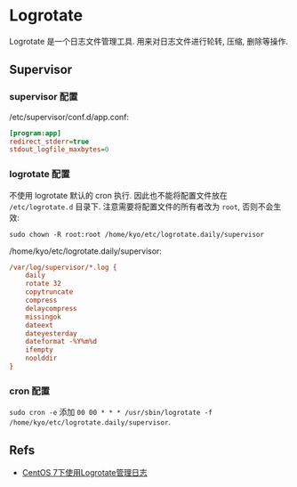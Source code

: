 # Logrotate
Logrotate 是一个日志文件管理工具. 用来对日志文件进行轮转, 压缩, 删除等操作.


## Supervisor
### supervisor 配置
/etc/supervisor/conf.d/app.conf:

```ini
[program:app]
redirect_stderr=true
stdout_logfile_maxbytes=0
```

### logrotate 配置
不使用 logrotate 默认的 cron 执行. 因此也不能将配置文件放在 `/etc/logrotate.d` 目录下.
注意需要将配置文件的所有者改为 `root`, 否则不会生效: 
```shell
sudo chown -R root:root /home/kyo/etc/logrotate.daily/supervisor
```

/home/kyo/etc/logrotate.daily/supervisor:
```ini
/var/log/supervisor/*.log {
	daily
	rotate 32
	copytruncate
	compress
	delaycompress
	missingok
	dateext
	dateyesterday
	dateformat -%Y%m%d
	ifempty
	noolddir
}
```

### cron 配置
`sudo cron -e` 添加 `00 00 * * * /usr/sbin/logrotate -f /home/kyo/etc/logrotate.daily/supervisor`.

## Refs
* [CentOS 7下使用Logrotate管理日志](https://www.jianshu.com/p/6d3647f02437)